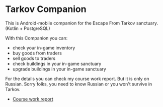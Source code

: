 # Tarkov Companion

This is Android-mobile companion for the Escape From Tarkov sanctuary. (Kotlin + PostgreSQL)

With this Companion you can:

- check your in-game inventory
- buy goods from traders
- sell goods to traders
- check buildings in your in-game sanctuary
- upgrade buildings in your in-game sanctuary

For the details you can check my course work report. But it is only on Russian.
Sorry folks, you need to know Russian or you won't survive in Tarkov.

- [Course work report](./course_work/course_work_report.md)